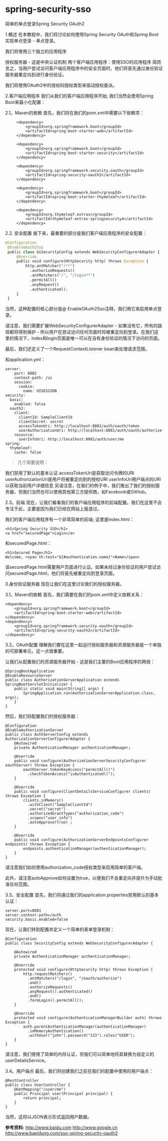 # spring-security-sso
简单的单点登录Spring Security OAuth2

1.概述
在本教程中，我们将讨论如何使用Spring Security OAuth和Spring Boot实现单点登录 - 单点登录。

我们将使用三个独立的应用程序

授权服务器 - 这是中央认证机制
两个客户端应用程序：使用SSO的应用程序
简而言之，当用户尝试访问客户端应用程序中的安全页面时，他们将首先通过身份验证服务器重定向到进行身份验证。

我们将使用OAuth2中的授权码授权类型来驱动授权委派。

2.客户端应用程序
我们从我们的客户端应用程序开始; 我们当然会使用Spring Boot来最小化配置：

2.1。Maven的依赖
首先，我们将在我们的pom.xml中需要以下依赖项：


         <dependency>
             <groupId>org.springframework.boot</groupId>
             <artifactId>spring-boot-starter-web</artifactId>
         </dependency>
         
         <dependency>
             <groupId>org.springframework.boot</groupId>
             <artifactId>spring-boot-starter-security</artifactId>
         </dependency>
 
         <dependency>
             <groupId>org.springframework.security.oauth</groupId>
             <artifactId>spring-security-oauth2</artifactId>
         </dependency>
 
         <dependency>
             <groupId>org.springframework.boot</groupId>
             <artifactId>spring-boot-starter-thymeleaf</artifactId>
         </dependency>
 
         <dependency>
             <groupId>org.thymeleaf.extras</groupId>
             <artifactId>thymeleaf-extras-springsecurity4</artifactId>
         </dependency>

2.2. 安全配置
接下来，最重要的部分是我们客户端应用程序的安全配置：
``` python
@Configuration
 @EnableOAuth2Sso
 public class UiSecurityConfig extends WebSecurityConfigurerAdapter {   
     @Override
     public void configure(HttpSecurity http) throws Exception {
         http.antMatcher("/**")
           .authorizeRequests()
           .antMatchers("/", "/login**")
           .permitAll()
           .anyRequest()
           .authenticated();
     }
 }
 ```

当然，这种配置的核心部分是@ EnableOAuth2Sso注释，我们用它来启用单点登录。

请注意，我们需要扩展WebSecurityConfigurerAdapter - 如果没有它，所有的路径都将得到保护 - 所以用户在尝试访问任何页面时将被重定向到登录。在我们这里的情况下，index和login页面是唯一可以在没有身份验证的情况下访问的页面。

最后，我们还定义了一个RequestContextListener bean来处理请求范围。

和application.yml：

```
server:
    port: 8082
    context-path: /ui
    session:
      cookie:
        name: UISESSION
security:
  basic:
    enabled: false
  oauth2:
    client:
      clientId: SampleClientId
      clientSecret: secret
      accessTokenUri: http://localhost:8081/auth/oauth/token
      userAuthorizationUri: http://localhost:8081/auth/oauth/authorize
    resource:
      userInfoUri: http://localhost:8081/auth/user/me
spring:
  thymeleaf:
    cache: false
```    
> 几个简要说明：

我们禁用了默认的基本认证
accessTokenUri是获取访问令牌的URI
userAuthorizationUri是用户将被重定向到的授权URI
userInfoUri用户端点的URI以获取当前用户详细信息
另请注意，在我们的例子中，我们推出了我们的授权服务器，但我们当然也可以使用其他第三方提供商，如Facebook或GitHub。

2.3。前端
现在，让我们看看我们的客户端应用程序的前端配置。我们在这里不会专注于此，主要是因为我们已经在网站上报道过。

我们的客户端应用程序有一个非常简单的前端; 这里是index.html：

```
<h1>Spring Security SSO</h1>
<a href="securedPage">Login</a>
```
和securedPage.html：
```
<h1>Secured Page</h1>
Welcome, <span th:text="${#authentication.name}">Name</span>
```
该securedPage.html需要用户页面进行认证。如果未经过身份验证的用户尝试访问securedPage.html，他们将首先被重定向到登录页面。

3.身份验证服务器
现在让我们在这里讨论我们的授权服务器。

3.1。Maven的依赖
首先，我们需要在我们的pom.xml中定义依赖关系：
```
<dependency>
    <groupId>org.springframework.boot</groupId>
    <artifactId>spring-boot-starter-web</artifactId>
</dependency>
<dependency>
    <groupId>org.springframework.security.oauth</groupId>
    <artifactId>spring-security-oauth2</artifactId>
</dependency>
```
3.2。OAuth配置
理解我们要在这里一起运行授权服务器和资源服务器是一个单独的可部署单元，这一点很重要。

让我们从配置我们的资源服务器开始 - 这是我们主要的Boot应用程序的两倍：
```
@SpringBootApplication
@EnableResourceServer
public class AuthorizationServerApplication extends SpringBootServletInitializer {
    public static void main(String[] args) {
        SpringApplication.run(AuthorizationServerApplication.class, args);
    }
}
```
然后，我们将配置我们的授权服务器：
```
@Configuration
@EnableAuthorizationServer
public class AuthServerConfig extends AuthorizationServerConfigurerAdapter {
    @Autowired
    private AuthenticationManager authenticationManager;
 
    @Override
    public void configure(AuthorizationServerSecurityConfigurer oauthServer) throws Exception {
        oauthServer.tokenKeyAccess("permitAll()")
          .checkTokenAccess("isAuthenticated()");
    }
 
    @Override
    public void configure(ClientDetailsServiceConfigurer clients) throws Exception {
        clients.inMemory()
          .withClient("SampleClientId")
          .secret("secret")
          .authorizedGrantTypes("authorization_code")
          .scopes("user_info")
          .autoApprove(true) ; 
    }
 
    @Override
    public void configure(AuthorizationServerEndpointsConfigurer endpoints) throws Exception {
        endpoints.authenticationManager(authenticationManager);
    }
}
```
请注意我们如何使用authorization_code授权类型来启用简单的客户端。

此外，请注意autoApprove如何设置为true，以便我们不会重定向并提升为手动批准任何范围。

3.3。安全配置
首先，我们将通过我们的application.properties禁用默认的基本认证：
```
server.port=8081
server.context-path=/auth
security.basic.enabled=false
```
现在，让我们转到配置并定义一个简单的表单登录机制：
```
@Configuration
public class SecurityConfig extends WebSecurityConfigurerAdapter {
 
    @Autowired
    private AuthenticationManager authenticationManager;
 
    @Override
    protected void configure(HttpSecurity http) throws Exception {
        http.requestMatchers()
          .antMatchers("/login", "/oauth/authorize")
          .and()
          .authorizeRequests()
          .anyRequest().authenticated()
          .and()
          .formLogin().permitAll();
    }
 
    @Override
    protected void configure(AuthenticationManagerBuilder auth) throws Exception {
        auth.parentAuthenticationManager(authenticationManager)
          .inMemoryAuthentication()
          .withUser("john").password("123").roles("USER");
    }
}
```
请注意，我们使用了简单的内存认证，但我们可以简单地将其替换为自定义的userDetailsS​​ervice。

3.4。用户端点
最后，我们将创建我们之前在我们的配置中使用的用户端点：
```
@RestController
public class UserController {
    @GetMapping("/user/me")
    public Principal user(Principal principal) {
        return principal;
    }
}
```
当然，这将以JSON表示形式返回用户数据。

**参考资料:**
http://www.baidu.com
http://www.google.cn
http://www.baeldung.com/sso-spring-security-oauth2
